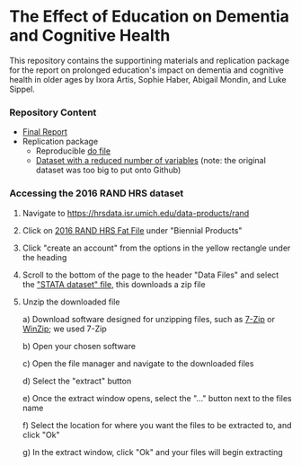 # The Effect of Education on Dementia and Cognitive Health
This repository contains the supportining materials and replication package for the report on prolonged education's impact on dementia and cognitive health in older ages by Ixora Artis, Sophie Haber, Abigail Mondin, and Luke Sippel.
### Repository Content 
- [Final Report](https://github.com/ecn310/course-project-diop/blob/main/DIOP%20Final%20Submission%20%26%20Packages/Final%20Report.pdf)
- Replication package
  - Reproducible [do file](2016_RAND_HRS.do) 
  - [Dataset with a reduced number of variables](h16f2c_reduced_variables.dta) (note: the original dataset was too big to put onto Github)
### Accessing the 2016 RAND HRS dataset
1. Navigate to https://hrsdata.isr.umich.edu/data-products/rand
2. Click on [2016 RAND HRS Fat File](https://hrsdata.isr.umich.edu/data-products/2016-rand-hrs-fat-file) under "Biennial Products"
3. Click "create an account" from the options in the yellow rectangle under the heading
4. Scroll to the bottom of the page to the header "Data Files" and select the ["STATA dataset" file](https://hrsdata.isr.umich.edu/data-file-download/16297), this downloads a zip file
5. Unzip the downloaded file

     a) Download software designed for unzipping files, such as [7-Zip](https://www.7-zip.org/) or [WinZip](https://www.winzip.com/en/); we used 7-Zip

     b) Open your chosen software

     c) Open the file manager and navigate to the downloaded files

     d) Select the "extract" button

     e) Once the extract window opens, select the "..." button next to the files name

     f) Select the location for where you want the files to be extracted to, and click "Ok"

     g) In the extract window, click "Ok" and your files will begin extracting
